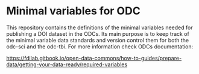 # Minimal variables for ODC
This repository contains the definitions of the minimal variables needed for publishing a DOI dataset in the ODCs. Its main purpose is to keep track of the minimal variable data standards and version control them for both the odc-sci and the odc-tbi. For more information check ODCs documentation: 

https://fdilab.gitbook.io/open-data-commons/how-to-guides/prepare-data/getting-your-data-ready/required-variables
